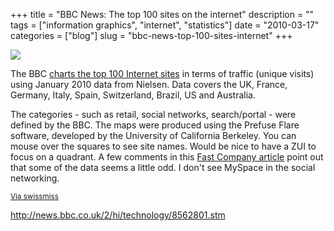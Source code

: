 +++
title = "BBC News: The top 100 sites on the internet"
description = ""
tags = ["information graphics", "internet", "statistics"]
date = "2010-03-17"
categories = ["blog"]
slug = "bbc-news-top-100-sites-internet"
+++



  <div class="notebook-screenshot"><a href="http://news.bbc.co.uk/2/hi/technology/8562801.stm"><img src="//media.konigi.com/bluga/wt4ba0dd260b751_large.jpg"/></a></div><p>The BBC <a href="http://news.bbc.co.uk/2/hi/technology/8562801.stm">charts the top 100 Internet sites</a> in terms of traffic (unique visits) using January 2010 data from Nielsen. Data covers the UK, France, Germany, Italy, Spain, Switzerland, Brazil, US and Australia.</p>

<p>The categories - such as retail, social networks, search/portal - were defined by the BBC.  The maps were produced using the Prefuse Flare software, developed by the University of California Berkeley. You can mouse over the squares to see site names. Would be nice to have a ZUI to focus on a quadrant. A few comments in this <a href="http://www.fastcompany.com/1583565/infographic-of-the-day-comparing-the-100-largest-sites-on-the-internet">Fast Company article</a> point out that some of the data seems a little odd. I don't see MySpace in the social networking.</p>

<p><small><a href="http://www.swiss-miss.com/2010/03/comparing-the-100-largest-sites-on-the-internet.html?utm_source=feedburner&amp;utm_medium=email&amp;utm_campaign=Feed%3A+Swissmiss+%28swissmiss%29">Via swissmiss</a></small></p>

    
  <a href="http://news.bbc.co.uk/2/hi/technology/8562801.stm">http://news.bbc.co.uk/2/hi/technology/8562801.stm</a>
